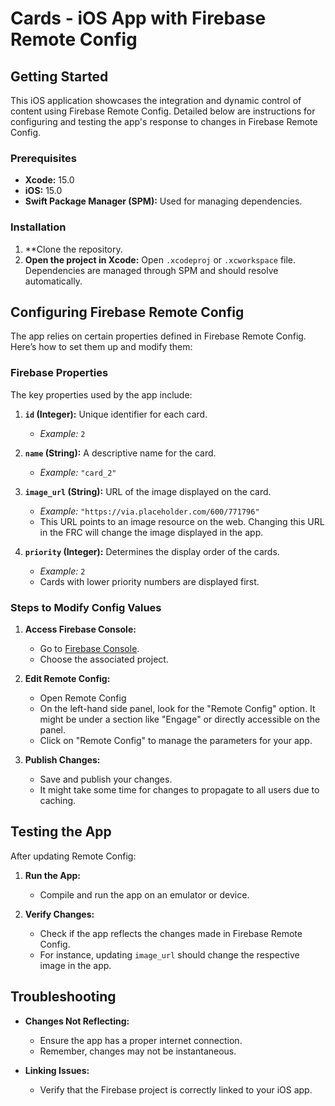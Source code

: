 # Cards - iOS App with Firebase Remote Config

## Getting Started

This iOS application showcases the integration and dynamic control of content using Firebase Remote Config. Detailed below are instructions for configuring and testing the app's response to changes in Firebase Remote Config.

### Prerequisites

- **Xcode:** 15.0
- **iOS:** 15.0
- **Swift Package Manager (SPM):** Used for managing dependencies.

### Installation

1. **Clone the repository.
2. **Open the project in Xcode:**
   Open `.xcodeproj` or `.xcworkspace` file. Dependencies are managed through SPM and should resolve automatically.

## Configuring Firebase Remote Config

The app relies on certain properties defined in Firebase Remote Config. Here’s how to set them up and modify them:

### Firebase Properties

The key properties used by the app include:

1. **`id` (Integer):** Unique identifier for each card. 
   - *Example:* `2`

2. **`name` (String):** A descriptive name for the card.
   - *Example:* `"card_2"`

3. **`image_url` (String):** URL of the image displayed on the card.
   - *Example:* `"https://via.placeholder.com/600/771796"`
   - This URL points to an image resource on the web. Changing this URL in the FRC will change the image displayed in the app.

4. **`priority` (Integer):** Determines the display order of the cards.
   - *Example:* `2`
   - Cards with lower priority numbers are displayed first.

### Steps to Modify Config Values

1. **Access Firebase Console:**
   - Go to [Firebase Console](https://console.firebase.google.com/).
   - Choose the associated project.

2. **Edit Remote Config:**
   - Open Remote Config
   - On the left-hand side panel, look for the "Remote Config" option. It might be under a section like "Engage" or directly accessible on the panel.
   - Click on "Remote Config" to manage the parameters for your app.

3. **Publish Changes:**
   - Save and publish your changes.
   - It might take some time for changes to propagate to all users due to caching.

## Testing the App

After updating Remote Config:

1. **Run the App:**
   - Compile and run the app on an emulator or device.

2. **Verify Changes:**
   - Check if the app reflects the changes made in Firebase Remote Config.
   - For instance, updating `image_url` should change the respective image in the app.

## Troubleshooting

- **Changes Not Reflecting:**
  - Ensure the app has a proper internet connection.
  - Remember, changes may not be instantaneous.

- **Linking Issues:**
  - Verify that the Firebase project is correctly linked to your iOS app.
